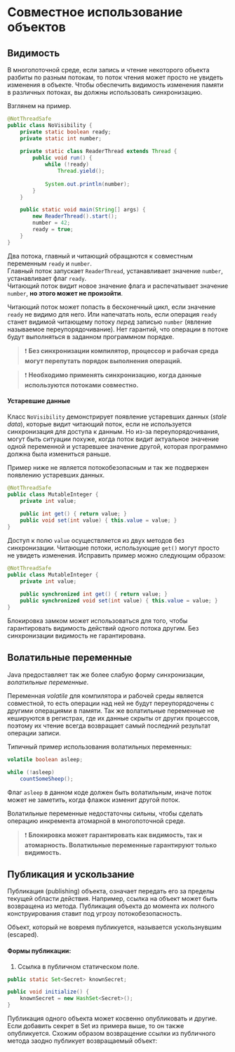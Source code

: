 # Совместное использование объектов
## Видимость
В многопоточной среде, если запись и чтение некоторого объекта разбиты по разным потокам, то поток чтения может 
просто не увидеть изменения в объекте. Чтобы обеспечить видимость изменения памяти в различных потоках, вы должны 
использовать синхронизацию.

Взглянем на пример. 

```java
@NotThreadSafe
public class NoVisibility {
    private static boolean ready;
    private static int number;
    
    private static class ReaderThread extends Thread {
        public void run() {
            while (!ready) 
                Thread.yield();
            
            System.out.println(number);
        }
    }

    public static void main(String[] args) {
        new ReaderThread().start();
        number = 42;
        ready = true;
    }
}
```
Два потока, главный и читающий обращаются к совместным переменным `ready` и `number`.  
Главный поток запускает `ReaderThread`, устанавливает значение `number`, устанавливает флаг `ready`.  
Читающий поток видит новое значение флага и распечатывает значение `number`, **но этого может не произойти**.

Читающий поток может попасть в бесконечный цикл, если значение `ready` не видимо для него. Или напечатать ноль, если 
операция `ready` станет видимой читающему потоку _перед_ записью `number` (явление называемое переупорядочивание). Нет
гарантий, что операции в потоке будут выполняться в заданном программном порядке.

> :exclamation: **Без синхронизации компилятор, процессор и рабочая среда могут перепутать порядок выполнения операций.**

> :exclamation: **Необходимо применять синхронизацию, когда данные используются потоками совместно.**

#### Устаревшие данные
Класс `NoVisibility` демонстрирует появление устаревших данных (_stale data_), которые видит читающий поток, если не 
используется синхронизация для доступа к данным. Но из-за переупорядочивания, могут быть ситуации похуже, когда 
поток видит актуальное значение одной переменной и устаревшее значение другой, которая программно должна 
была измениться раньше.

Пример ниже не является потокобезопасным и так же подвержен появлению устаревших данных.
```java
@NotThreadSafe
public class MutableInteger {
    private int value;
    
    public int get() { return value; }
    public void set(int value) { this.value = value; }
}
```

Доступ к полю `value` осуществляется из двух методов без синхронизации. Читающие потоки, использующие `get()` 
могут просто не увидеть изменения. Исправить пример можно следующим образом:

```java
@NotThreadSafe
public class MutableInteger {
    private int value;
    
    public synchronized int get() { return value; }
    public synchronized void set(int value) { this.value = value; }
}
```

Блокировка замком может использоваться для того, чтобы гарантировать видимость действий одного потока другим. 
Без синхронизации видимость не гарантирована. 

## Волатильные переменные
Java предоставляет так же более слабую форму синхронизации, _волатильные переменные_.

Переменная _volatile_ для компилятора и рабочей среды является совместной, то есть операции над ней не будут
переупорядочены с другими операциями в памяти. Так же волатильные переменные не кешируются в регистрах, 
где их данные скрыты от других процессов, поэтому их чтение всегда возвращает самый последний результат операции записи.

Типичный пример использования волатильных переменных:
```java
volatile boolean asleep;

while (!asleep)
    countSomeSheep();
```
Флаг `asleep` в данном коде должен быть волатильным, иначе поток может не заметить, когда флажок изменит другой поток.

Волатильные переменные недостаточны сильны, чтобы сделать операцию инкремента атомарной в многопоточной среде.

> :exclamation: **Блокировка может гарантировать как видимость, так и атомарность. 
> Волатильные переменные гарантируют только видимость.**

## Публикация и ускользание
Публикация (publishing) объекта, означает передать его за пределы текущей области действия. Например, 
ссылка на объект может быть возвращена из метода. Публикация объекта до момента их полного конструирования ставит под 
угрозу потокобезопасность. 

Объект, который не вовремя публикуется, называется ускользнувшим (escaped).

#### Формы публикации:
1) Ссылка в публичном статическом поле.
```java
public static Set<Secret> knownSecret;

public void initialize() {
    knownSecret = new HashSet<Secret>();
}
```
Публикация одного объекта может косвенно опубликовать и другие. Если добавить секрет в Set из примера выше, то он 
также опубликуется. Схожим образом возвращение ссылки из публичного метода заодно публикует возвращаемый объект:
```java
```